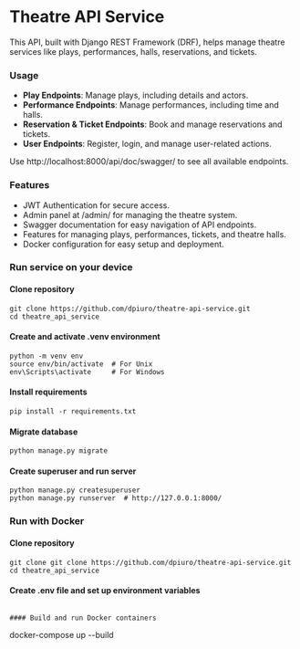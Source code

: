 # **Theatre API Service**

This API, built with Django REST Framework (DRF), helps manage theatre services like plays, performances, halls, reservations, and tickets.


### Usage

- **Play Endpoints**: Manage plays, including details and actors.
- **Performance Endpoints**: Manage performances, including time and halls.
- **Reservation & Ticket Endpoints**: Book and manage reservations and tickets.
- **User Endpoints**: Register, login, and manage user-related actions.

Use http://localhost:8000/api/doc/swagger/ to see all available endpoints.

### Features

- JWT Authentication for secure access.
- Admin panel at /admin/ for managing the theatre system.
- Swagger documentation for easy navigation of API endpoints.
- Features for managing plays, performances, tickets, and theatre halls.
- Docker configuration for easy setup and deployment.


### Run service on your device

#### Clone repository
```
git clone https://github.com/dpiuro/theatre-api-service.git
cd theatre_api_service
```

#### Create and activate .venv environment
```
python -m venv env
source env/bin/activate  # For Unix
env\Scripts\activate     # For Windows
```

#### Install requirements
```
pip install -r requirements.txt
```

#### Migrate database
```
python manage.py migrate
```

#### Create superuser and run server
```
python manage.py createsuperuser
python manage.py runserver  # http://127.0.0.1:8000/
```

### Run with Docker

#### Clone repository
```
git clone git clone https://github.com/dpiuro/theatre-api-service.git
cd theatre_api_service
```
#### Create .env file and set up environment variables
```

#### Build and run Docker containers
```
docker-compose up --build

```

